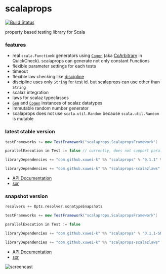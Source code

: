 # scalaprops

[![Build Status](https://secure.travis-ci.org/xuwei-k/scalaprops.png)](http://travis-ci.org/xuwei-k/scalaprops)

property based testing library for Scala

### features
- real `scala.FunctionN` generators using [`Cogen`](core/src/main/scala/scalaprops/Cogen.scala) (aka [CoArbitrary](https://hackage.haskell.org/package/QuickCheck-2.8.1/docs/Test-QuickCheck-Arbitrary.html#t:CoArbitrary) in QuickCheck). scalaprops can generate not only constant Functions
- flexible parameter settings for each tests
- timeout
- flexible law checking like [discipline](https://github.com/typelevel/discipline)
 - discipline uses only `String` for test id. but scalaprops can use other than `String`
- scalaz integration
 - laws for scalaz typeclasses
 - [`Gen`](core/src/main/scala/scalaprops/Gen.scala) and [`Cogen`](core/src/main/scala/scalaprops/Cogen.scala) instances of scalaz datatypes
- immutable random number generator
 - scalaprops does not use `scala.util.Random` because `scala.util.Random` is mutable


### latest stable version

```scala
testFrameworks += new TestFramework("scalaprops.ScalapropsFramework")

parallelExecution in Test := false // currently, does not support parallel execution

libraryDependencies += "com.github.xuwei-k" %% "scalaprops" % "0.1.1" % "test"
```

```scala
libraryDependencies += "com.github.xuwei-k" %% "scalaprops-scalazlaws" % "0.1.1" % "test"
```

- [API Documentation](https://oss.sonatype.org/service/local/repositories/releases/archive/com/github/xuwei-k/scalaprops-all_2.11/0.1.1/scalaprops-all_2.11-0.1.1-javadoc.jar/!/index.html)
- [sxr](https://oss.sonatype.org/service/local/repositories/releases/archive/com/github/xuwei-k/scalaprops-all_2.11/0.1.1/scalaprops-all_2.11-0.1.1-sxr.jar/!/index.html)


### snapshot version

```scala
resolvers += Opts.resolver.sonatypeSnapshots

testFrameworks += new TestFramework("scalaprops.ScalapropsFramework")

parallelExecution in Test := false

libraryDependencies += "com.github.xuwei-k" %% "scalaprops" % "0.1.1-SNAPSHOT" % "test"
```

```scala
libraryDependencies += "com.github.xuwei-k" %% "scalaprops-scalazlaws" % "0.1.1-SNAPSHOT" % "test"
```


- [API Documentation](https://oss.sonatype.org/service/local/repositories/snapshots/archive/com/github/xuwei-k/scalaprops-all_2.11/0.1.1-SNAPSHOT/scalaprops-all_2.11-0.1.1-SNAPSHOT-javadoc.jar/!/index.html)
- [sxr](https://oss.sonatype.org/service/local/repositories/snapshots/archive/com/github/xuwei-k/scalaprops-all_2.11/0.1.1-SNAPSHOT/scalaprops-all_2.11-0.1.1-SNAPSHOT-sxr.jar/!/index.html)


![screencast](https://raw.githubusercontent.com/xuwei-k/scalaprops/master/screencast.gif)
